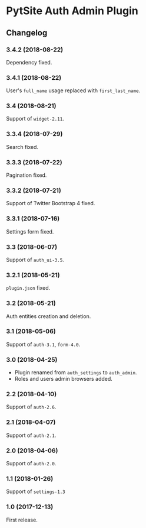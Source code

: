 # PytSite Auth Admin Plugin


## Changelog


### 3.4.2 (2018-08-22)

Dependency fixed.


### 3.4.1 (2018-08-22)

User's `full_name` usage replaced with `first_last_name`.


### 3.4 (2018-08-21)

Support of `widget-2.11`.


### 3.3.4 (2018-07-29)

Search fixed.


### 3.3.3 (2018-07-22)

Pagination fixed.


### 3.3.2 (2018-07-21)

Support of Twitter Bootstrap 4 fixed.


### 3.3.1 (2018-07-16)

Settings form fixed.


### 3.3 (2018-06-07)

Support of `auth_ui-3.5`.


### 3.2.1 (2018-05-21)

`plugin.json` fixed.


### 3.2 (2018-05-21)

Auth entities creation and deletion.


### 3.1 (2018-05-06)

Support of `auth-3.1`, `form-4.0`.


### 3.0 (2018-04-25)

- Plugin renamed from `auth_settings` to `auth_admin`.
- Roles and users admin browsers added.


### 2.2 (2018-04-10)

Support of `auth-2.6`.


### 2.1 (2018-04-07)

Support of `auth-2.1`.


### 2.0 (2018-04-06)

Support of `auth-2.0`.


### 1.1 (2018-01-26)

Support of `settings-1.3`


### 1.0 (2017-12-13)

First release.
